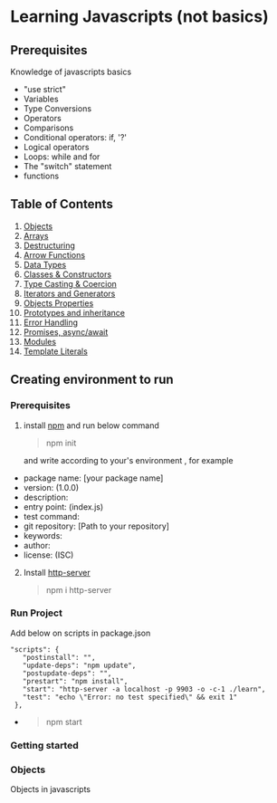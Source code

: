 # Learning Javascripts (not basics)

## Prerequisites
Knowledge of javascripts basics
- "use strict"
- Variables
- Type Conversions
- Operators
- Comparisons
- Conditional operators: if, '?'
- Logical operators
- Loops: while and for
- The "switch" statement
- functions

## Table of Contents
1. [Objects](#objects)
1. [Arrays](#arrays)
1. [Destructuring](#destructuring)
1. [Arrow Functions](#arrow-functions)
1. [Data Types](#data-types)
1. [Classes & Constructors](#classes--constructors)
1. [Type Casting & Coercion](#type-casting--coercion)
1. [Iterators and Generators](#iterators-and-generators)
1. [Objects Properties](#object-properties)
1. [Prototypes and inheritance](#prototypes-inheritance)
1. [Error Handling](#error-handling)
1. [Promises, async/await](#promises-async-await)
1. [Modules](#modules)
1. [Template Literals](#teamplate-literals)


## Creating environment to run 
 ### Prerequisites
 1. install [npm](https://www.npmjs.com/get-npm) and run below command
    > npm init 

    and write according to your's environment , for example
- package name: [your package name]
- version: (1.0.0) 
- description: 
- entry point: (index.js) 
- test command: 
- git repository: [Path to your repository]
- keywords: 
- author: 
- license: (ISC)

2. Install [http-server](https://www.npmjs.com/package/http-server)     
    > npm i http-server  

 ### Run Project 
 Add below on scripts in package.json
 ```
"scripts": {
    "postinstall": "",
    "update-deps": "npm update",
    "postupdate-deps": "",
    "prestart": "npm install",
    "start": "http-server -a localhost -p 9903 -o -c-1 ./learn",
    "test": "echo \"Error: no test specified\" && exit 1"
  },
 ```
 -   > npm start  

 ### Getting started

### Objects 
Objects in javascripts 